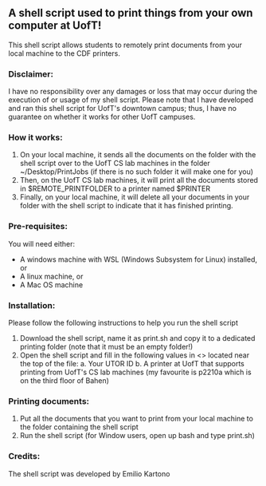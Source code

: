 ## A shell script used to print things from your own computer at UofT!
This shell script allows students to remotely print documents from your local machine to the CDF printers. 

### Disclaimer: 
I have no responsibility over any damages or loss that may occur during the execution of or usage of my shell script.
Please note that I have developed and ran this shell script for UofT's downtown campus; thus, I have no guarantee on whether it works for other UofT campuses.

### How it works:
1. On your local machine, it sends all the documents on the folder with the shell script over to the UofT CS lab machines in the folder ~/Desktop/PrintJobs (if there is no such folder it will make one for you)
2. Then, on the UofT CS lab machines, it will print all the documents stored in $REMOTE_PRINTFOLDER to a printer named $PRINTER
3. Finally, on your local machine, it will delete all your documents in your folder with the shell script to indicate that it has finished printing.

### Pre-requisites:
You will need either:
- A windows machine with WSL (Windows Subsystem for Linux) installed, or
- A linux machine, or
- A Mac OS machine

### Installation:
Please follow the following instructions to help you run the shell script
1. Download the shell script, name it as print.sh and copy it to a dedicated printing folder (note that it must be an empty folder!)
2. Open the shell script and fill in the following values in <> located near the top of the file:
  a. Your UTOR ID
  b. A printer at UofT that supports printing from UofT's CS lab machines (my favourite is p2210a which is on the third floor of Bahen)

### Printing documents:
1. Put all the documents that you want to print from your local machine to the folder containing the shell script
2. Run the shell script (for Window users, open up bash and type print.sh)

### Credits:
The shell script was developed by Emilio Kartono 
